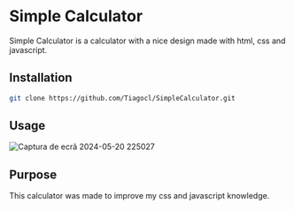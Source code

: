 # Simple Calculator

Simple Calculator is a calculator with a nice design made with html, css and javascript.

## Installation



```bash
git clone https://github.com/Tiagocl/SimpleCalculator.git
```

## Usage

![Captura de ecrã 2024-05-20 225027](https://github.com/Tiagocl/SimpleCalculator/assets/93486139/fa9d9bd9-0024-4152-a5b7-0d086362d7a1)



## Purpose

This calculator was made to improve my css and javascript knowledge.














